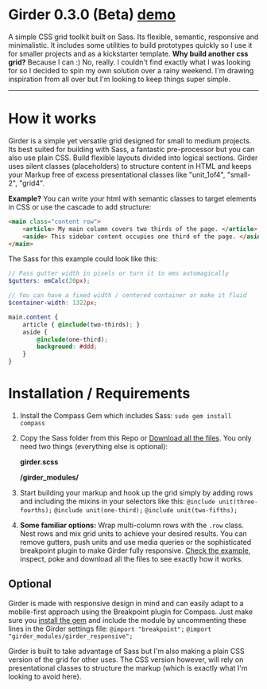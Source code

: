 Girder 0.3.0 (Beta) [demo](http://comfypixel.com/Girder/)
====================

A simple CSS grid toolkit built on Sass. Its flexible, semantic, responsive and minimalistic. It includes some utilities to build prototypes quickly so I use it for smaller projects and as a kickstarter template.
**Why build another css grid?** Because I can :) No, really. I couldn't find exactly what I was looking for so I decided to spin my own solution over a rainy weekend. I'm drawing inspiration from all over but I'm looking to keep things super simple.

---

# How it works
Girder is a simple yet versatile grid designed for small to medium projects. Its best suited for building with Sass, a fantastic pre-processor but you can also use plain CSS. Build flexible layouts divided into logical sections. Girder uses silent classes (placeholders) to structure content in HTML and keeps your Markup free of excess presentational classes like "unit_1of4", "small-2", "grid4".

**Example?**
You can write your html with semantic classes to target elements in CSS or use the cascade to add structure:
```HTML
<main class="content row">
	<article> My main column covers two thirds of the page. </article>
	<aside> This sidebar content occupies one third of the page. </aside>
</main>
```
The Sass for this example could look like this:
``` SCSS
// Pass gutter width in pixels or turn it to ems automagically
$gutters: emCalc(20px);

// You can have a fixed width / centered container or make it fluid
$container-width: 1322px;

main.content {
	article { @include(two-thirds); }
	aside {
		@include(one-third);
		background: #ddd;
	}
}
```

# Installation / Requirements
1. Install the Compass Gem which includes Sass: ```sudo gem install compass```
2. Copy the Sass folder from this Repo or [Download all the files](http://comfypixel.com/Girder/girder_package_v03.zip). You only need two things (everything else is optional):

	**girder.scss**

	**/girder_modules/**

3. Start building your markup and hook up the grid simply by adding rows and including the mixins in your selectors like this:
``` @include unit(three-fourths); ```
``` @include unit(one-third); ```
``` @include unit(two-fifths); ```

4. **Some familiar options:** Wrap multi-column rows with the ```.row``` class. Nest rows and mix grid units to achieve your desired results. You can remove gutters, push units and use media queries or the sophisticated breakpoint plugin to make Girder fully responsive. [Check the example](http://comfypixel.com/Girder/), inspect, poke and download all the files to see exactly how it works.

## Optional
Girder is made with responsive design in mind and can easily adapt to a mobile-first approach using the Breakpoint plugin for Compass. Just make sure you [install the gem](http://rubygems.org/gems/breakpoint) and include the module by uncommenting these lines in the Girder settings file:
```@import "breakpoint";```
```@import "girder_modules/girder_responsive";```

Girder is built to take advantage of Sass but I'm also making a plain CSS version of the grid for other uses. The CSS version however, will rely on presentational classes to structure the markup (which is exactly what I'm looking to avoid here).
